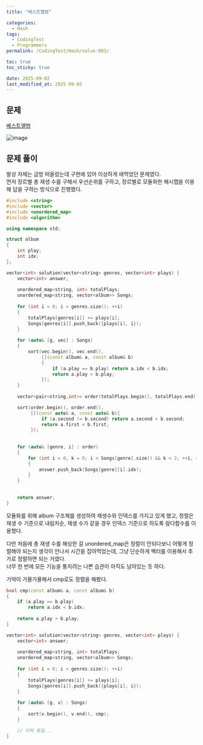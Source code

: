 ```yaml
---
title: "베스트앨범"

categories:
  - Hash
tags:
  - CodingTest
  - Programmers
permalink: /CodingTest/Hash/solve-003/

toc: true
toc_sticky: true

date: 2025-09-02
last_modified_at: 2025-09-02
---
```


## 문제

[베스트앨범](https://school.programmers.co.kr/learn/courses/30/lessons/42579)

<img alt="image" src="https://github.com/user-attachments/assets/2febe125-92a1-4f59-b440-30d46bd65941" />

## 문제 풀이

발상 자체는 금방 떠올랐는데 구현에 있어 이상하게 애먹었던 문제였다.\
먼저 장르별 총 재생 수를 구해서 우선순위를 구하고, 장르별로 모듈화한 해시맵을 이용해 답을 구하는 방식으로 진행했다.

```cpp
#include <string>
#include <vector>
#include <unordered_map>
#include <algorithm>

using namespace std;

struct album
{
    int play;
    int idx;
};

vector<int> solution(vector<string> genres, vector<int> plays) {
    vector<int> answer;
    
    unordered_map<string, int> totalPlays;
    unordered_map<string, vector<album>> Songs;
    
    for (int i = 0; i < genres.size(); ++i)
    {        
        totalPlays[genres[i]] += plays[i];
        Songs[genres[i]].push_back({plays[i], i});
    }
    
    for (auto& [g, vec] : Songs)
    {
        sort(vec.begin(), vec.end(),
             [](const album& a, const album& b)
             {
                 if (a.play == b.play) return a.idx < b.idx;
                 return a.play > b.play;
             });        
    }
    
    vector<pair<string,int>> order(totalPlays.begin(), totalPlays.end());

    sort(order.begin(), order.end(),
         [](const auto& a, const auto& b){
             if (a.second != b.second) return a.second > b.second;
             return a.first < b.first;
         });
    
    
    for (auto& [genre, i] : order)
    {
        for (int i = 0, k = 0; i < Songs[genre].size() && k < 2; ++i, ++k)
        {
            answer.push_back(Songs[genre][i].idx);
        }
    }
    
    
    return answer;
}
```

모듈화를 위해 album 구조체를 생성하여 재생수와 인덱스를 가지고 있게 했고, 정렬은 재생 수 기준으로 내림차순, 재생 수가 같을 경우 인덱스 기준으로 하도록 람다함수를 이용했다.

다만 처음에 총 재생 수를 해싱한 걸 unordered_map은 정렬이 안되다보니 어떻게 정렬해야 되는지 생각이 안나서 시간을 잡아먹었는데, 그냥 단순하게 벡터를 이용해서 추가로 정렬하면 되는 거였다.\
너무 한 번에 모든 기능을 퉁치려는 나쁜 습관이 아직도 남아있는 듯 하다.

기억이 가물가물해서 cmp로도 정렬을 해봤다.

```cpp
bool cmp(const album& a, const album& b)
{
    if (a.play == b.play)
        return a.idx < b.idx;
    
    return a.play > b.play;
}

vector<int> solution(vector<string> genres, vector<int> plays) {
    vector<int> answer;
    
    unordered_map<string, int> totalPlays;
    unordered_map<string, vector<album>> Songs;
    
    for (int i = 0; i < genres.size(); ++i)
    {        
        totalPlays[genres[i]] += plays[i];
        Songs[genres[i]].push_back({plays[i], i});
    }
    
    for (auto& [g, v] : Songs)
    {
        sort(v.begin(), v.end(), cmp);
    }

    // 이하 동일...
}
```
